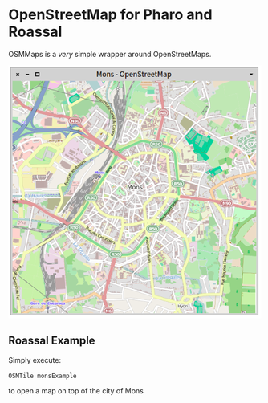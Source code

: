 # OpenStreetMap for Pharo and Roassal

OSMMaps is a *very* simple wrapper around OpenStreetMaps.

![map opened on the city of Mons, Belgium](/screenshot.png "City of Mons")

## Roassal Example

Simply execute:

    OSMTile monsExample

to open a map on top of the city of Mons
